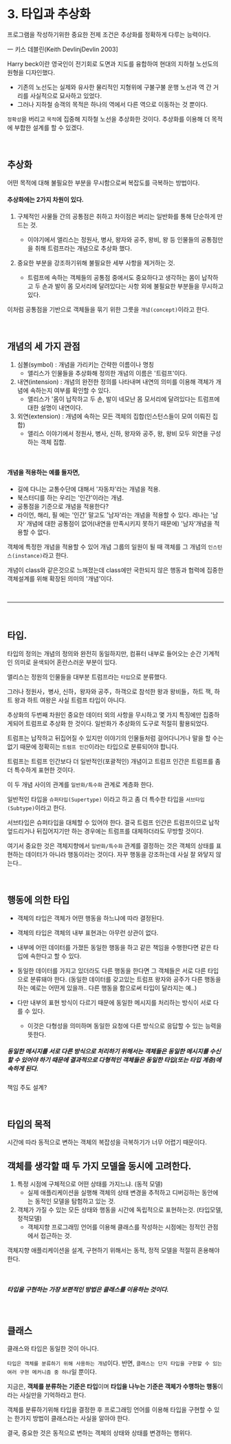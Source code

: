 # 3. 타입과 추상화

프로그램을 작성하기위한 중요한 전제 조건은 추상화를 정확하게 다루는 능력이다.

一 키스 데블린(Keith DevlinjDevlin 2003]

Harry beck이란 영국인이 전기회로 도면과 지도를 융합하여 현대의 지하철 노선도의 원형을 디자인했다.

- 기존의 노선도는 실제와 유사한 물리적인 지형위에 구불구불 운행 노선과 역 간 거리를 사실적으로 묘사하고 있었다.
- 그러나 지하철 승객의 목적은 하나의 역에서 다른 역으로 이동하는 것 뿐이다.

`정확성`을 버리고 `목적`에 집중해 지하철 노선을 추상화한 것이다.
추상화를 이용해 더 목적에 부합한 설계를 할 수 있겠다.

<br>

## 추상화

어떤 목적에 대해 불필요한 부분을 무시함으로써 복잡도를 극복하는 방법이다.

#### 추상화에는 2가지 차원이 있다.

1. 구체적인 사물들 간의 공통점은 취하고 차이점은 버리는 일반화를 통해 단순하게 만드는 것.

   - 이야기에서 앨리스는 정원사, 병사, 왕자와 공주, 왕비, 왕 등 인물들의 공통점만을 취해 트럼프라는 개념으로 추상화 했다.

2. 중요한 부분을 강조하기위해 불필요한 세부 사항을 제거하는 것.
   - 트럼프에 속하는 객체들의 공통점 중에서도 중요하다고 생각하는 몸이 납작하고 두 손과 발이 몸 모서리에 달려있다는 사항 외에 불필요한 부분들을 무시하고 있다.

이처럼 공통점을 기반으로 객체들을 묶기 위한 그릇을 `개념(concept)`이라고 한다.

<br>

## 개념의 세 가지 관점

1. 심볼(symbol) : 개념을 가리키는 간략한 이름이나 명칭
   - 앨리스가 인물들을 추상화해 정의한 개념의 이름은 '트럼프'이다.
2. 내연(intension) : 개념의 완전한 정의를 나타내며 내연의 의미를 이용해 객체가 개념에 속하는지 여부를 확인할 수 있다.
   - 앨리스가 '몸이 납작하고 두 손, 발이 네모난 몸 모서리에 달려있다는 트럼프에 대한 설명이 내연이다.
3. 외연(extension) : 개념에 속하는 모든 객체의 집합(인스턴스들이 모여 이뤄진 집합)
   - 앨리스 이야기에서 정원사, 병사, 신하, 왕자와 공주, 왕, 왕비 모두 외연을 구성하는 객체 집합.

<br>

#### 개념을 적용하는 예를 들자면,

- 길에 다니는 교통수단에 대해서 '자동차'라는 개념을 적용.
- 북스터디를 하는 우리는 '인간'이라는 개념.
- 공통점을 기준으로 개념을 적용한다?
- 라이언, 해리, 필 에는 '인간' 말고도 '남자'라는 개념을 적용할 수 있다. 레나는 '남자' 개념에 대한 공통점이 없어(내연을 만족시키지 못하기 때문에) '남자'개념을 적용할 수 없다.

객체에 특정한 개념을 적용할 수 있어 개념 그룹의 일원이 될 때 객체를 그 개념의 `인스턴스(instance)`라고 한다.

개념이 class와 같은것으로 느껴졌는데 class에만 국한되지 않은 행동과 협력에 집중한 객체설계를 위해 확장된 의미의 '개념'이다.

<br>

---

<br>

## 타입.

타입의 정의는 개념의 정의와 완전히 동일하지만, 컴퓨터 내부로 들어오는 순간 기계적인 의미로 윤색되어 혼란스러운 부분이 있다.

앨리스는 정원의 인물들을 대부분 트럼프라는 `타입`으로 분류했다.

그러나 정원사，병사, 신하，왕자와 공주，하객으로 참석한 왕과 왕비들，하트 잭, 하트 왕과 하트 여왕은 사실 트럼프 타입이 아니다.

추상화의 두번째 차원인 중요한 데이터 외의 사항을 무시하고 몇 가지 특징에만 집중하게되어 트럼프로 추상화 한 것이다.
일반화가 추상화의 도구로 적절히 활용되었다.

트럼프는 납작하고 뒤집어질 수 있지만 이야기의 인물들처럼 걸어다니거나 말을 할 수는 없기 때문에 정확히는 `트럼프 인간`이라는 타입으로 분류되어야 합니다.

트럼프는 트럼프 인간보다 더 일반적인(포괄적인) 개념이고
트럼프 인간은 트럼프를 좀 더 특수하게 표현한 것이다.

이 두 개념 사이의 관계를
`일반화/특수화` 관계로 계층화 한다.

일반적인 타입을 `슈퍼타입(Supertype)` 이라고 하고 좀 더 특수한 타입을 `서브타입(Subtype)`이라고 한다.

서브타입은 슈퍼타입을 대체할 수 있어야 한다.
결국 트럼프 인간은 트럼프이므로 납작 엎드리거나 뒤집어지기만 하는 경우에는 트럼프를 대체하더라도 무방할 것이다.

여기서 중요한 것은 객체지향에서 `일반화/특수화` 관계를 결정하는 것은 객체의 상태를 표현하는 데이터가 아니라 행동이라는 것이다.
자꾸 행동을 강조하는데 사실 잘 와닿지 않는다..

<br>

## 행동에 의한 타입

- 객체의 타입은 객체가 어떤 행동을 하느냐에 따라 결정된다.

- 객체의 타입은 객체의 내부 표현과는 아무런 상관이 없다.

- 내부에 어떤 데이터를 가졌든 동일한 행동을 하고 같은 책임을 수행한다면 같은 타입에 속한다고 할 수 있다.

- 동일한 데이터를 가지고 있더라도 다른 행동을 한다면 그 객체들은 서로 다른 타입으로 분류돼야 한다.
  (동일한 데이터를 갖고있는 트럼프 왕자와 공주가 다른 행동을 하는 예로는 어떤게 있을까.. 다른 행동을 함으로써 타입이 달라지는 예..)

- 다만 내부의 표현 방식이 다르기 때문에 동일한 메시지를 처리하는 방식이 서로 다를 수 있다.
  - 이것은 다형성을 의미하며 동일한 요청에 다른 방식으로 응답할 수 있는 능력을 뜻한다.

##### 동일한 메시지를 서로 다른 방식으로 처리하기 위해서는 객체들은 동일한 메시지를 수신할 수 있어야 하기 때문에 결과적으로 다형적인 객체들은 동일한 타입(또는 타입 계층)에 속하게 된다.

책임 주도 설계?

<br>

## 타입의 목적

시간에 따라 동적으로 변하는 객체의 복잡성을 극복하기가 너무 어렵기 때문이다.

## 객체를 생각할 때 두 가지 모델을 동시에 고려한다.

1. 특정 시점에 구체적으로 어떤 상태를 가지느냐. (동적 모델)
   - 실제 애플리케이션을 실행해 객체의 상태 변경을 추적하고 디버깅하는 동안에는 동적인 모델을 탐험하고 있는 것.
2. 객체가 가질 수 있는 모든 상태와 행동을 시간에 독립적으로 표현하는것. (타입모델, 정적모델)
   - 객체지향 프로그래밍 언어를 이용해 클래스를 작성하는 시점에는 정적인 관점에서 접근하는 것.

객체지향 애플리케이션을 설계, 구현하기 위해서는 동적, 정적 모델을 적절히 혼용해야 한다.

<br>

##### 타입을 구현하는 가장 보편적인 방법은 클래스를 이용하는 것이다.

<br>

## 클래스

클래스와 타입은 동일한 것이 아니다.

`타입은 객체를 분류하기 위해 사용하는 개념`이다.
반면, `클래스는 단지 타입을 구현할 수 있는 여러 구현 메커니즘 중 하나`일 뿐이다.

지금은,
**객체를 분류하는 기준은 타입**이며
**타입을 나누는 기준은 객체가 수행하는 행동**이라는 사실만을 기억하라고 한다.

객체를 분류하기위해 타입을 결정한 후 프로그래밍 언어를 이용해 타입을 구현할 수 있는 한가지 방법이 클래스라는 사실을 알아야 한다.

결국, 중요한 것은 동적으로 변하는 객체의 상태와 상태를 변경하는 행위다.

